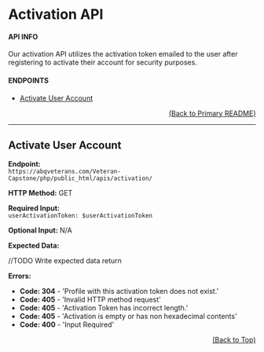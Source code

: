 # Activation API

#### API INFO
 
Our activation API utilizes the activation token emailed to the user after registering to activate their account for security purposes.
 
#### ENDPOINTS

* [Activate User Account]()

[<p align="right">(Back to Primary README)</p>](https://github.com/Veteran-Capstone-Group/Veteran-Resource-WebApp#ABQ-Veterans)

---

## Activate User Account

**Endpoint:**   
`https://abqveterans.com/Veteran-Capstone/php/public_html/apis/activation/`

**HTTP Method:** GET 

**Required Input:**  
`userActivationToken: $userActivationToken`

**Optional Input:** N/A 

**Expected Data:** 

//TODO Write expected data return

 
**Errors:**   
* **Code: 304** - 'Profile with this activation token does not exist.'
* **Code: 405** - 'Invalid HTTP method request'  
* **Code: 405** - 'Activation Token has incorrect length.'  
* **Code: 405** - 'Activation is empty or has non hexadecimal contents'  
* **Code: 400** - 'Input Required'  

[<p align="right">(Back to Top)</p>](https://github.com/Veteran-Capstone-Group/Veteran-Resource-WebApp/tree/master/php/public_html/apis/activation#Activation-API)
